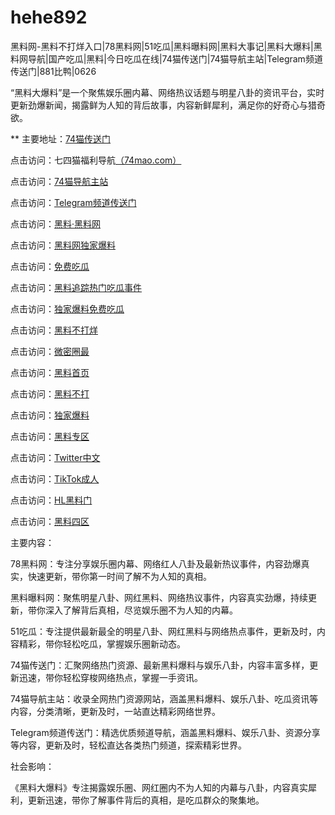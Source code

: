 # hehe892
黑料网-黑料不打烊入口|78黑料网|51吃瓜|黑料曝料网|黑料大事记|黑料大爆料|黑料网导航|国产吃瓜|黑料|今日吃瓜在线|74猫传送门|74猫导航主站|Telegram频道传送门|881比鸭|0626

“黑料大爆料”是一个聚焦娱乐圈内幕、网络热议话题与明星八卦的资讯平台，实时更新劲爆新闻，揭露鲜为人知的背后故事，内容新鲜犀利，满足你的好奇心与猎奇欲。

** 主要地址：<a href="https://74mao.com/">74猫传送门</a>

点击访问：七四猫福利导航<a href="https://74mao.com/">（74mao.com）</a>

点击访问：<a href="https://74mao.com/">74猫导航主站</a>

点击访问：<a href="https://74mao.com/">Telegram频道传送门</a>

点击访问：<a href="https://heiliaolvzlu3.pages.dev">黑料·黑料网</a>

点击访问：<a href="https://heiliaoyvnrda.pages.dev">黑料网独家爆料</a>

点击访问：<a href="https://heiliaoxey7ic.pages.dev">免费吃瓜</a>

点击访问：<a href="https://heiliaoal51na.pages.dev">黑料追踪热门吃瓜事件</a>

点击访问：<a href="https://heiliaoavkush.pages.dev">独家爆料免费吃瓜</a>

点击访问：<a href="https://redianshijian01.pages.dev/">黑料不打烊</a>

点击访问：<a href="https://weimiquanzui01.pages.dev/">微密圈最</a>

点击访问：<a href="https://heiliaowangjinri-02.pages.dev/">黑料首页</a>

点击访问：<a href="https://heiliaowangdu.pages.dev/">黑料不打</a>

点击访问：<a href="https://jinriheiliao99.pages.dev/">独家爆料</a>

点击访问：<a href="https://heiliaowangjinri2.pages.dev/">黑料专区</a>

点击访问：<a href="https://twitterzhongwenban.pages.dev/">Twitter中文</a>

点击访问：<a href="https://tiktokchengren01.pages.dev/">TikTok成人</a>

点击访问：<a href="https://shouyeheiliaoshe.pages.dev/">HL黑料门</a>

点击访问：<a href="https://wangbaochiguahei.pages.dev/">黑料四区</a>

主要内容：

78黑料网：专注分享娱乐圈内幕、网络红人八卦及最新热议事件，内容劲爆真实，快速更新，带你第一时间了解不为人知的真相。

黑料曝料网：聚焦明星八卦、网红黑料、网络热议事件，内容真实劲爆，持续更新，带你深入了解背后真相，尽览娱乐圈不为人知的内幕。

51吃瓜：专注提供最新最全的明星八卦、网红黑料与网络热点事件，更新及时，内容精彩，带你轻松吃瓜，掌握娱乐圈新动态。

74猫传送门：汇聚网络热门资源、最新黑料爆料与娱乐八卦，内容丰富多样，更新迅速，带你轻松穿梭网络热点，掌握一手资讯。

74猫导航主站：收录全网热门资源网站，涵盖黑料爆料、娱乐八卦、吃瓜资讯等内容，分类清晰，更新及时，一站直达精彩网络世界。

Telegram频道传送门：精选优质频道导航，涵盖黑料爆料、娱乐八卦、资源分享等内容，更新及时，轻松直达各类热门频道，探索精彩世界。

社会影响：

《黑料大爆料》专注揭露娱乐圈、网红圈内不为人知的内幕与八卦，内容真实犀利，更新迅速，带你了解事件背后的真相，是吃瓜群众的聚集地。

<span style="display:none;">[Canonical link]( https://github.com/hehe2027/hehe892 ）</span>
